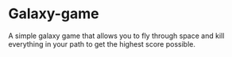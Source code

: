 # Galaxy-game
A simple galaxy game that allows you to fly through space and kill everything in your path to get the highest score possible.
